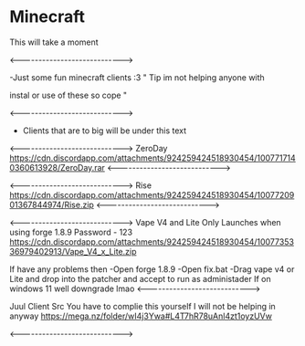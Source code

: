 # Minecraft
This will take a moment 

<---------------------------->

-Just some fun minecraft clients :3 
" Tip im not helping anyone with 

instal or use of these so cope "

<---------------------------->
- Clients that are to big will be under this text

<---------------------------->
ZeroDay
https://cdn.discordapp.com/attachments/924259424518930454/1007717140360613928/ZeroDay.rar
<---------------------------->

<---------------------------->
Rise
https://cdn.discordapp.com/attachments/924259424518930454/1007720901367844974/Rise.zip
<---------------------------->
                                    
                      
                       
<---------------------------->
Vape V4 and Lite
Only Launches when using forge 1.8.9
Password - 123
https://cdn.discordapp.com/attachments/924259424518930454/1007735336979402913/Vape_V4_x_Lite.zip

If have any problems then
-Open forge 1.8.9
-Open fix.bat
-Drag vape v4 or Lite and drop into the patcher and accept to run as administader
If on windows 11 well downgrade lmao
<---------------------------->

Juul Client Src
You have to complie this yourself
I will not be helping in anyway 
https://mega.nz/folder/wI4j3Ywa#L4T7hR78uAnl4zt1oyzUVw

<---------------------------->
